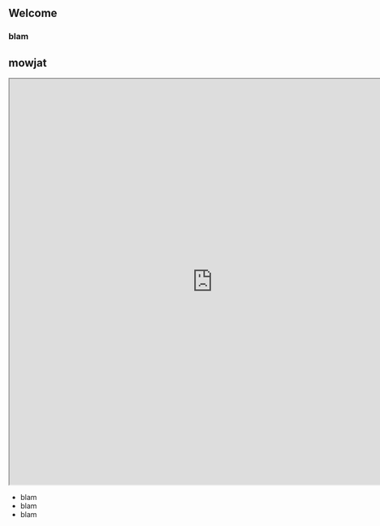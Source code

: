 ## Welcome

### blam

## mowjat

<iframe width="800" border="0" height="800" src="https://dcoeurjo.github.io/testIO/toto.html" >
</iframe>


<ul>
<li>blam</li>
<li>blam</li>
<li>blam</li>
</ul>

